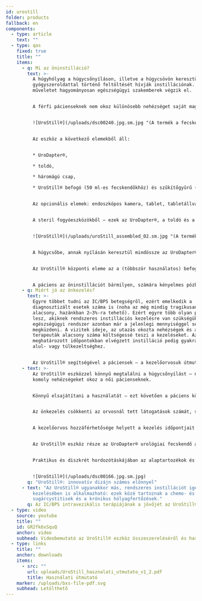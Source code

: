 ```yaml
---
id: urostill
folder: products
fallback: en
components:
  - type: article
    text: ""
  - type: qas
    fixed: true
    title: ""
    items:
      - q: Mi az öninstilláció?
        text: >-
          A húgyhólyag a húgycsőnyíláson, illetve a húgycsövön keresztül,
          gyógyszeroldattal történő feltöltését hívják instillációnak. E
          műveletet hagyományosan egészségügyi szakemberek végzik el. 


          A férfi pácienseknek nem okoz különösebb nehézséget saját maguknak elvégezni az instillációt. A nők viszont csak nagy nehézségek árán tudják a húgycsőnyílást megtalálni: többségük csak hosszas tanulási folyamat után, vagy még úgy sem képes az öninstillációra. E probléma leküzdésére fejlesztettük ki az UroStill® eszközt.


          ![UroStill®](/uploads/dsc00240.jpg.sm.jpg "(A termék a fecskendőt nem tartalmazza.)")


          Az eszköz a következő elemekből áll: 


          * UroDapter®, 

          * toldó, 

          * háromágú csap, 

          * UroStill® befogó (50 ml-es fecskendőkhöz) és szűkítőgyűrű (20 ml-es fecskendőkhöz).


          Az opcionális elemek: endoszkópos kamera, tablet, tabletállvány. Ezeket az elemeket tőlünk is megvásárolhatja, de másutt is beszerezheti.


          A steril fogyóeszközökből – ezek az UroDapter®, a toldó és a háromágú csap – minden instillációhoz új darabra van szüksége (egyszer használatos elemek).


          ![UroStill®](/uploads/uroStill_assembled_02.sm.jpg "(A termék a fecskendőt nem tartalmazza.)")


          A húgycsőbe, annak nyílásán keresztül mindössze az UroDapter® csúcsa, rövid orrésze hatol be. Az UroDapter®-t egy összekötő elem csatlakoztatja a fecskendőre erősített háromágú csaphoz. Ezeken keresztül jut a kezeléshez szükséges oldat a húgycsőbe, majd a húgyhólyagba. (A termék a fecskendőt nem tartalmazza.)


          Az UroStill® központi eleme az a (többször használatos) befogó, amely a fecskendőt és a mikro-videókamerát rögzíti. E befogó olyan szögben és távolságban rögzíti az endoszkópos kamerát, hogy az tökéletes képet közvetítsen az UroDapter® hegyéről és a húgycsőnyílásról. (E szervet a kamera LED lámpái egyben meg is világítják.) A kamera közvetítette kép bármilyen kompatibilis eszközön – okostelefonon, tableten, PC-n stb. – megjeleníthető. A kisebb eszközöket (például tableteket, telefonokat) állványon lehet stabilan elhelyezni. A kamera (6 LED, micro USB, 7 mm átmérő CA00523), az állvány és az okoseszköz (az ajánlatunk: Huawei Media Pad T3 8.0 16GB) az UroStill® opcionális elemei.


          A páciens az öninstillációt bármilyen, számára kényelmes pózban elvégezheti, miközben a képernyőn folyamatosan nyomon tudja követni az önkezelést.
      - q: Miért jó az önkezelés?
        text: >-
          Egyre többet tudni az IC/BPS betegségről, ezért emelkedik a
          diagnosztizált esetek száma is (noha az még mindig tragikusan
          alacsony, hazánkban 2–3%-ra tehető). Ezért egyre több olyan páciens
          lesz, akiknek rendszeres instillációs kezelésre van szükségük. Az
          egészségügyi rendszer azonban már a jelenlegi mennyiséggel sem képes
          megküzdeni. A vizitek ideje, az utazás okozta nehézségek és a
          terapeuták alacsony száma költségessé teszi a kezeléseket. Az előre
          meghatározott időpontokban elvégzett instilláció pedig gyakran vezet
          alul- vagy túlkezeltséghez.


          Az UroStill® segítségével a páciensek – a kezelőorvosuk útmutatásait követve – saját magukat is kezelhetik, amikor csak úgy érzik, hogy szükségük van rá.
      - text: >-
          Az UroStill® eszközzel könnyű megtalálni a húgycsőnyílást – nélküle az
          komoly nehézségeket okoz a női pácienseknek.


          Könnyű elsajátítani a használatát – ezt követően a páciens külső segítség nélkül végezheti az önkezelést.


          Az önkezelés csökkenti az orvosnál tett látogatások számát, s ezzel a költségeket és az utazásra fordított időt is.


          A kezelőorvos hozzáférhetősége helyett a kezelés időpontjait a páciens igényeihez lehet igazítani.


          Az UroStill® eszköz része az UroDapter® urológiai fecskendő adapter, így az önkezeléshez nincs szükség katéterre.


          Praktikus és diszkrét hordozótáskájában az alaptartozékok és az opciós elemek is elhelyezhetőek.


          ![UroStill®](/uploads/dsc00166.jpg.sm.jpg)
        q: "UroStill®: innovatív dizájn számos előnnyel"
      - text: "Az UroStill® ugyanakkor más, rendszeres instillációt igénylő betegségek
          kezelésében is alkalmazható: ezek közé tartoznak a chemo- és
          sugárcystitisek és a krónikus hólyagfertőzések."
        q: Az IC/BPS intravezikális terápiájának a jövőjét az UroStill® eszköz jelenti
  - type: video
    source: youtube
    title: ""
    id: GR2fk6xSquQ
    anchor: video
    subhead: Videobemutató az UroStill® eszköz összeszereléséről és használatáról
  - type: links
    title: ""
    anchor: downloads
    items:
      - src: ""
        url: uploads/UroStill_hasznalati_utmutato_v1_2.pdf
        title: Használati útmutató
    marker: /uploads/bxs-file-pdf.svg
    subhead: Letölthető
---
```

